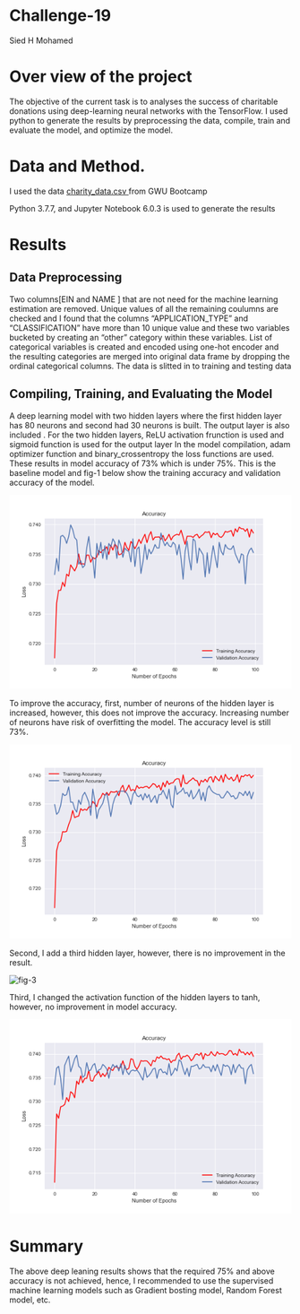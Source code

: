 # Challenge-19
Sied H Mohamed
# Over view of the project
The objective of the current task is to analyses the success of charitable donations using deep-learning neural networks with the TensorFlow. I used python to generate the results by preprocessing the data, compile, train and evaluate the model, and optimize the model. 

# Data and Method.
I used the data [charity_data.csv ](https://github.com/SiedHM/Neural_Network_Charity_Analysis/blob/main/Resources/charity_data.csv) from GWU Bootcamp

Python 3.7.7, and Jupyter Notebook 6.0.3 is used to generate the results

# Results
## Data Preprocessing
Two columns[EIN and NAME ] that are not need for the machine learning estimation are removed. Unique values of all the remaining coulumns are checked and I found that the columns “APPLICATION_TYPE” and “CLASSIFICATION”    have more than 10 unique value and these two variables bucketed by creating an “other” category within these variables. 
List of categorical variables is created and encoded using one-hot encoder and the resulting categories are merged into original data frame by dropping the ordinal categorical columns. 
The data is slitted in to training and testing data
## Compiling, Training, and Evaluating the Model
A deep learning model with two hidden layers where the first hidden layer has 80 neurons and second had 30 neurons is built. The output layer is also included . For the two hidden layers, ReLU  activation frunction is used and sigmoid function is used for the output layer
In the model compilation, adam optimizer function and  binary_crossentropy the loss functions are used. 
These results in model accuracy of 73% which is under 75%. This is the baseline model and fig-1 below show the training accuracy and validation accuracy of the model.

![fig1](https://github.com/SiedHM/Neural_Network_Charity_Analysis/blob/main/Resources/accuracy_0.png)

To improve the accuracy, first, number of neurons of the hidden layer is increased, however, this does not improve the accuracy. Increasing number of neurons have risk of overfitting the model.  The accuracy level is still 73%.

![fig2](https://github.com/SiedHM/Neural_Network_Charity_Analysis/blob/main/Resources/accuracy.png)

Second, I add a third hidden layer, however, there is no improvement in the result.

![fig-3](https://github.com/SiedHM/Neural_Network_Charity_Analysis/blob/main/Resources/accurac2.png)

Third, I changed the activation function of the hidden layers to tanh, however, no improvement in model accuracy.

![fig-4](https://github.com/SiedHM/Neural_Network_Charity_Analysis/blob/main/Resources/accuracy3.png)

# Summary
The above deep leaning results shows that the required 75% and above accuracy is not achieved, hence, I recommended to use the supervised machine learning models such as Gradient bosting model, Random Forest model, etc.





